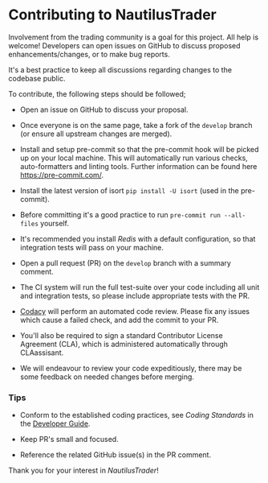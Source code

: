 # Contributing to NautilusTrader

Involvement from the trading community is a goal for this project. All help is welcome!
Developers can open issues on GitHub to discuss proposed enhancements/changes, or
to make bug reports.

It's a best practice to keep all discussions regarding changes to the codebase public.

To contribute, the following steps should be followed;

- Open an issue on GitHub to discuss your proposal.

- Once everyone is on the same page, take a fork of the `develop` branch (or ensure all upstream changes are merged).

- Install and setup pre-commit so that the pre-commit hook will be picked up on
  your local machine. This will automatically run various checks, auto-formatters
  and linting tools. Further information can be found here https://pre-commit.com/.

- Install the latest version of isort `pip install -U isort` (used in the pre-commit).

- Before committing it's a good practice to run `pre-commit run --all-files` yourself.

- It's recommended you install _Redis_ with a default configuration, so that integration
  tests will pass on your machine.

- Open a pull request (PR) on the `develop` branch with a summary comment.

- The CI system will run the full test-suite over your code including all unit and integration tests, so please include appropriate tests
  with the PR.

- [Codacy](https://www.codacy.com/) will perform an automated code review. Please
  fix any issues which cause a failed check, and add the commit to your PR.

- You'll also be required to sign a standard Contributor License Agreement (CLA), which is
  administered automatically through CLAassisant.

- We will endeavour to review your code expeditiously, there may be some
  feedback on needed changes before merging.

### Tips
- Conform to the established coding practices, see _Coding Standards_ in the
  [Developer Guide](https://nautilus-trader.readthedocs.io/en/latest/developer_guide/overview.html).

- Keep PR's small and focused.
- Reference the related GitHub issue(s) in the PR comment.

Thank you for your interest in _NautilusTrader_!
